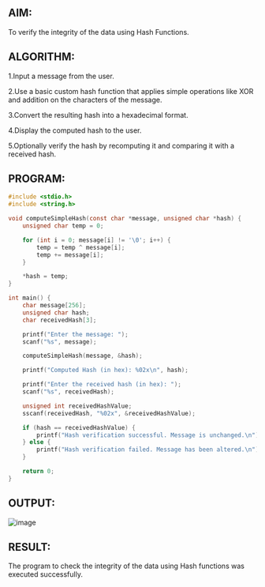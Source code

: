 ## AIM:
To verify the integrity of the data using Hash Functions.
## ALGORITHM:
1.Input a message from the user.<BR>

2.Use a basic custom hash function that applies simple operations like XOR and addition on the characters of the message.<BR>

3.Convert the resulting hash into a hexadecimal format.<BR>

4.Display the computed hash to the user.<BR>

5.Optionally verify the hash by recomputing it and comparing it with a received hash.<BR>

## PROGRAM:
```C
#include <stdio.h>
#include <string.h>

void computeSimpleHash(const char *message, unsigned char *hash) {
    unsigned char temp = 0;

    for (int i = 0; message[i] != '\0'; i++) {
        temp = temp ^ message[i];  
        temp += message[i];        
    }

    *hash = temp;
}

int main() {
    char message[256];      
    unsigned char hash;     
    char receivedHash[3];   

    printf("Enter the message: ");
    scanf("%s", message);

    computeSimpleHash(message, &hash);

    printf("Computed Hash (in hex): %02x\n", hash);

    printf("Enter the received hash (in hex): ");
    scanf("%s", receivedHash);

    unsigned int receivedHashValue;
    sscanf(receivedHash, "%02x", &receivedHashValue);

    if (hash == receivedHashValue) {
        printf("Hash verification successful. Message is unchanged.\n");
    } else {
        printf("Hash verification failed. Message has been altered.\n");
    }

    return 0;
}
```
## OUTPUT:
![image](https://github.com/user-attachments/assets/9a8afd59-9ed4-4f54-b6f6-a26d797599f2)

## RESULT:
The program to check the integrity of the data using Hash functions was executed successfully.

